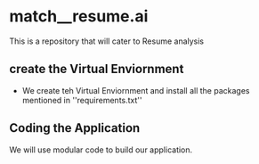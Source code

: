 # match__resume.ai
This is a repository that will cater to Resume analysis 

## create the Virtual Enviornment
* We create teh Virtual Enviornment and install all the packages mentioned in ''requirements.txt''

## Coding the Application
We will use modular code to build our application. 
